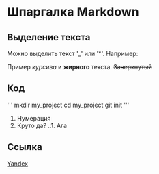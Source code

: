 # Шпаргалка Markdown

## Выделение текста

Можно выделить текст '_' или '*'. Например:

Пример _курсива_ и **жирного** текста. ~~Зачеркнутый~~

## Код

'''
mkdir my_project
cd my_project
git init
'''
1. Нумерация 
2. Круто да?
..1. Ага

## Ссылка

[Yandex](https://ya.ru "Яша")

